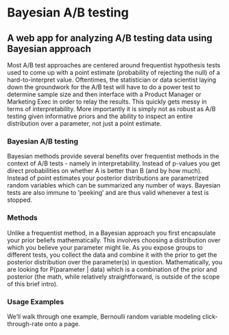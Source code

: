 # Bayesian A/B testing
## A web app for analyzing A/B testing data using Bayesian approach

Most A/B test approaches are centered around frequentist hypothesis tests used to come up with a point estimate (probability of rejecting the null) of a hard-to-interpret value. Oftentimes, the statistician or data scientist laying down the groundwork for the A/B test will have to do a power test to determine sample size and then interface with a Product Manager or Marketing Exec in order to relay the results. This quickly gets messy in terms of interpretability. More importantly it is simply not as robust as A/B testing given informative priors and the ability to inspect an entire distribution over a parameter, not just a point estimate.

### Bayesian A/B testing
Bayesian methods provide several benefits over frequentist methods in the context of A/B tests - namely in interpretability. Instead of p-values you get direct probabilities on whether A is better than B (and by how much). Instead of point estimates your posterior distributions are parametrized random variables which can be summarized any number of ways. Bayesian tests are also immune to ‘peeking’ and are thus valid whenever a test is stopped.

### Methods

Unlike a frequentist method, in a Bayesian approach you first encapsulate your prior beliefs mathematically. This involves choosing a distribution over which you believe your parameter might lie. As you expose groups to different tests, you collect the data and combine it with the prior to get the posterior distribution over the parameter(s) in question. Mathematically, you are looking for P(parameter | data) which is a combination of the prior and posterior (the math, while relatively straightforward, is outside of the scope of this brief intro).

### Usage Examples

We’ll walk through one example, Bernoulli random variable modeling click-through-rate onto a page.
